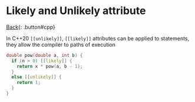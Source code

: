 # Likely and Unlikely attribute

[Back](../../index.md){: .button#cpp}

In C++20 `[[unlikely]]`, `[[likely]]` attributes can be applied to statements, they allow the compiler to paths of execution

```cpp
double pow(double a, int b) {
  if (n > 0) [[likely]] {
    return x * pow(a, b - 1);
  }
  else [[unlikely]] {
    return 1;
  }
}
```
